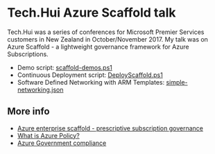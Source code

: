 # Tech.Hui Azure Scaffold talk

Tech.Hui was a series of conferences for Microsoft Premier Services customers in
New Zealand in October/November 2017. My talk was on Azure Scaffold - a lightweight
governance framework for Azure Subscriptions.

* Demo script: [scaffold-demos.ps1](./scaffold-demos.ps1)
* Continuous Deployment script: [DeployScaffold.ps1](./DeployScaffold.ps1)
* Software Defined Networking with ARM Templates: [simple-networking.json](./Example.ARM/simple-networking/simple-networking.json)

## More info

* [Azure enterprise scaffold - prescriptive subscription governance](https://docs.microsoft.com/en-us/azure/azure-resource-manager/resource-manager-subscription-governance)
* [What is Azure Policy?](https://docs.microsoft.com/en-us/azure/azure-policy/azure-policy-introduction)
* [Azure Government compliance](https://docs.microsoft.com/en-us/azure/azure-government/documentation-government-plan-compliance)
